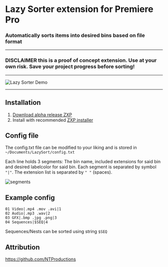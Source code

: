 # Lazy Sorter extension for Premiere Pro
### Automatically sorts items into desired bins based on file format
---
### DISCLAIMER this is a proof of concept extension. Use at your own risk. Save your project progress before sorting!
---
![Lazy Sorter Demo](https://i.imgur.com/J4V3yxB.gif)


---

## Installation 
1. [Download alpha release ZXP](https://github.com/Otriggad/Premiere-Lazy-Sorter/releases/download/v0.1-alpha-preview/lazy-sorter-preview-release_v0.1.zxp)
2. Install with recommended [ZXP installer](https://aescripts.com/learn/zxp-installer/)



## Config file

The config.txt file can be modified to your liking and is stored in `~/Documents/LazySort/config.txt`

Each line holds 3 segments: The bin name, included extensions for said bin and desired labelcolor for said bin. Each segment is separated by symbol `"|"`. The extension list is separated by `" "` (spaces).

![segments](https://i.imgur.com/TmVO1R0.png)

## Example config

```
01 Video|.mp4 .mov .avi|1
02 Audio|.mp3 .wav|2
03 GFX|.bmp .jpg .png|3
04 Sequences|$SEQ|4
```
Sequences/Nests can be sorted using string `$SEQ`


## Attribution
https://github.com/NTProductions
